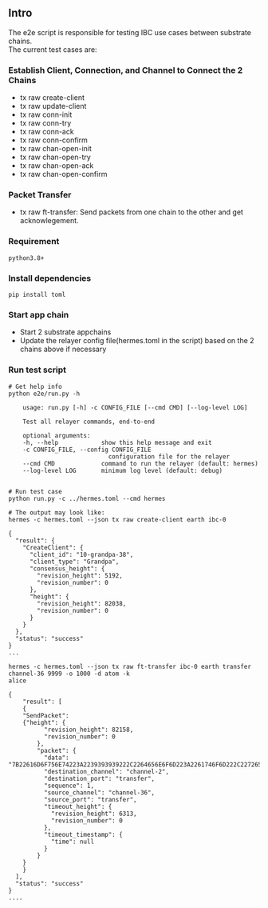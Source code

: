 ## Intro
The e2e script is responsible for testing IBC use cases between substrate chains.   
The current test cases are: 
### Establish Client, Connection, and Channel to Connect the 2 Chains 
+ tx raw create-client	
+ tx raw update-client	
+ tx raw conn-init	
+ tx raw conn-try	
+ tx raw conn-ack	
+ tx raw conn-confirm	
+ tx raw chan-open-init	
+ tx raw chan-open-try	
+ tx raw chan-open-ack	
+ tx raw chan-open-confirm
### Packet Transfer
+ tx raw ft-transfer: Send packets from one chain to the other and get acknowlegement. 

### Requirement
```
python3.8+
```
### Install dependencies
```
pip install toml
```
### Start app chain
- Start 2 substrate appchains 
- Update the relayer config file(hermes.toml in the script) based on the 2 chains above if necessary
### Run test script
```
# Get help info
python e2e/run.py -h

    usage: run.py [-h] -c CONFIG_FILE [--cmd CMD] [--log-level LOG]

    Test all relayer commands, end-to-end

    optional arguments:
    -h, --help            show this help message and exit
    -c CONFIG_FILE, --config CONFIG_FILE
                            configuration file for the relayer
    --cmd CMD             command to run the relayer (default: hermes)
    --log-level LOG       minimum log level (default: debug)


# Run test case
python run.py -c ../hermes.toml --cmd hermes

# The output may look like:
hermes -c hermes.toml --json tx raw create-client earth ibc-0

{
  "result": {
    "CreateClient": {
      "client_id": "10-grandpa-38",
      "client_type": "Grandpa",
      "consensus_height": {
        "revision_height": 5192,
        "revision_number": 0
      },
      "height": {
        "revision_height": 82038,
        "revision_number": 0
      }
    }
  },
  "status": "success"
}
...

hermes -c hermes.toml --json tx raw ft-transfer ibc-0 earth transfer channel-36 9999 -o 1000 -d atom -k
alice

{
    "result": [
    {
    "SendPacket":
    {"height": {
          "revision_height": 82158,
          "revision_number": 0
        },
        "packet": {
          "data": "7B22616D6F756E74223A2239393939222C2264656E6F6D223A2261746F6D222C227265636569766572223A2230434441334634374546334334393036363933423137304546363530454239363843354634423243222C2273656E646572223A22636F736D6F73317868326A767A396563747938716463746C6773636D797332647235677A3732396B306C377834227D",
          "destination_channel": "channel-2",
          "destination_port": "transfer",
          "sequence": 1,
          "source_channel": "channel-36",
          "source_port": "transfer",
          "timeout_height": {
            "revision_height": 6313,
            "revision_number": 0
          },
          "timeout_timestamp": {
            "time": null
          }
        }
    }
    }
  ],
  "status": "success"
}
....

```  
